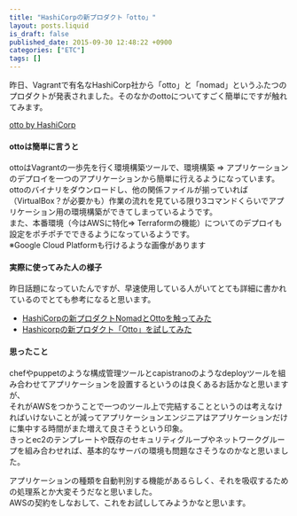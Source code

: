 ```yaml
---
title: "HashiCorpの新プロダクト「otto」"
layout: posts.liquid
is_draft: false
published_date: 2015-09-30 12:48:22 +0900
categories: ["ETC"]
tags: []
---
```


昨日、Vagrantで有名なHashiCorp社から「otto」と「nomad」というふたつのプロダクトが発表されました。そのなかのottoについてすごく簡単にですが触れてみます。

[otto by HashiCorp](https://ottoproject.io/)

#### ottoは簡単に言うと
ottoはVagrantの一歩先を行く環境構築ツールで、環境構築 =\> アプリケーションのデプロイを一つのアプリケーションから簡単に行えるようになっています。  
ottoのバイナリをダウンロードし、他の関係ファイルが揃っていれば（VirtualBox？が必要かも）作業の流れを見ている限り3コマンドくらいでアプリケーション用の環境構築ができてしまっているようです。  
また、本番環境（今はAWSに特化=\> Terraformの機能）についてのデプロイも設定をポチポチでできるようになっているようです。  
※Google Cloud Platformも行けるような画像があります

#### 実際に使ってみた人の様子
昨日話題になっていたんですが、早速使用している人がいてとても詳細に書かれているのでとても参考になると思います。

- [HashiCorpの新プロダクトNomadとOttoを触ってみた](http://dev.classmethod.jp/tool/nomad-otto-ataglance/)
- [Hashicorpの新プロダクト「Otto」を試してみた](http://www.ryuzee.com/contents/blog/7043)
#### 思ったこと
chefやpuppetのような構成管理ツールとcapistranoのようなdeployツールを組み合わせてアプリケーションを設置するというのは良くあるお話かなと思いますが、  
それがAWSをつかうことで一つのツール上で完結することというのは考えなければいけないことが減ってアプリケーションエンジニアはアプリケーションだけに集中する時間がまた増えて良さそうという印象。  
きっとec2のテンプレートや既存のセキュリティグループやネットワークグループを組み合わせれば、基本的なサーバの環境も問題なさそうなのかなと思いました。

アプリケーションの種類を自動判別する機能があるらしく、それを吸収するための処理系とか大変そうだなと思いました。  
AWSの契約をしなおして、これをお試ししてみようかなと思います。


